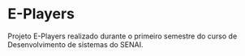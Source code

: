 # E-Players
Projeto E-Players realizado durante o primeiro semestre do curso de Desenvolvimento de sistemas do SENAI.

